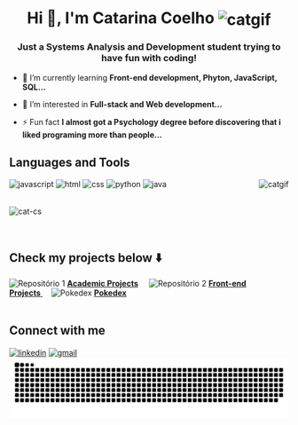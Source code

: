 <h1 align="center">Hi 👋, I'm Catarina Coelho <img alt="catgif" height="80px" width="80px" align="center" src="https://media.tenor.com/ipuTozw3PXsAAAAi/pixel-cat.gif"></img></h1>
<h3 align="center">Just a Systems Analysis and Development student trying to have fun with coding!</h3>

- 🌱 I’m currently learning **Front-end development, Phyton, JavaScript, SQL...**

- 👀 I’m interested in **Full-stack and Web development...**

- ⚡ Fun fact **I almost got a Psychology degree before discovering that i liked programing more than people...**


<div>
<h2 align="left">Languages and Tools</h2>
<img alt="javascript"  height="60px" width="60px" src="https://img.icons8.com/?size=100&id=V6HShIzw21x7&format=png&color=000000"></img>
<img alt="html" height="60px" width="60px" src="https://img.icons8.com/?size=100&id=CMVEhOBzk3Zp&format=png&color=000000"></img>
<img alt="css" height="60px" width="60px" src="https://img.icons8.com/?size=100&id=5cVdiiKKi0vX&format=png&color=000000"></img>
<img alt="python" height="60px" width="60px" src="https://img.icons8.com/?size=100&id=uLDrtp8o8zTG&format=png&color=000000"></img>
<img alt="java" height="60px" width="60px" src="https://img.icons8.com/?size=100&id=FRRACRKRsw2s&format=png&color=000000"></img>
<img alt="catgif" align="right" height="300px" src="https://media1.tenor.com/m/Ax7JUhhhMt4AAAAC/angry-typing-kitty.gif"></img>
</div>

<br>
<p><img align="center" src="https://github-readme-stats.vercel.app/api/top-langs?username=cat-cs&show_icons=true&theme=synthwave&title_color=c822ff&text_color=1a6dff&locale=en&layout=compact" alt="cat-cs" /></p>

<br>
<div>
<h2>Check my projects below ⬇️ </h2>
<span>
<img height="25px" width="25px" src="https://img.icons8.com/?size=100&id=52539&format=png&color=000000" alt="Repositório 1"/>
<a href="https://github.com/cat-cs/projetos-academicos-PUCGO" target="_blank">
<strong>Academic Projects</strong></a>
</span> &nbsp; &nbsp;
  
<span>
<img  height="25px" width="25px" src="https://img.icons8.com/?size=100&id=52539&format=png&color=000000" alt="Repositório 2"/>
<a href="https://github.com/cat-cs/projetos-frontend" target="_blank" >
<strong>Front-end Projects</strong> </a>
</span> &nbsp; &nbsp;

<span >
<img  height="25px" width="25px" src="https://img.icons8.com/?size=100&id=52539&format=png&color=000000" alt="Pokedex"/>
<a href="https://github.com/cat-cs/pokedex-js" target="_blank" >
<strong>Pokedex</strong> </a>
</span>  
</div>&nbsp;

<div align="left">
<h2 >Connect with me</h2>
<span>
<a href="https://linkedin.com/in/catarinacoelhodasilva" target="blank"><img align="center" src="https://img.icons8.com/?size=100&id=44019&format=png&color=000000" alt="linkedin" /></a>
<a href="mailto:k.tarina56@gmail.com" target="blank"><img align="center" src="https://img.icons8.com/?size=100&id=l8GURTKU12XE&format=png&color=000000" alt="gmail" /></a>
</span>
</div>

<img align="center" src="https://github.com/DHANOLA/DHANOLA/raw/output/github-contribution-grid-snake.svg" alt="snake">


